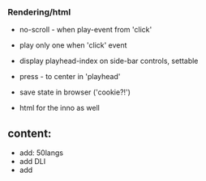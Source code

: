 
### Rendering/html
 * no-scroll - when play-event from 'click'
 * play only one when 'click' event
 * display playhead-index on side-bar controls, settable
 * press - to center in 'playhead'
 * save state in browser ('cookie?!')

 * html for the inno as well

## content:
 * add: 50langs
 * add DLI
 * add 



